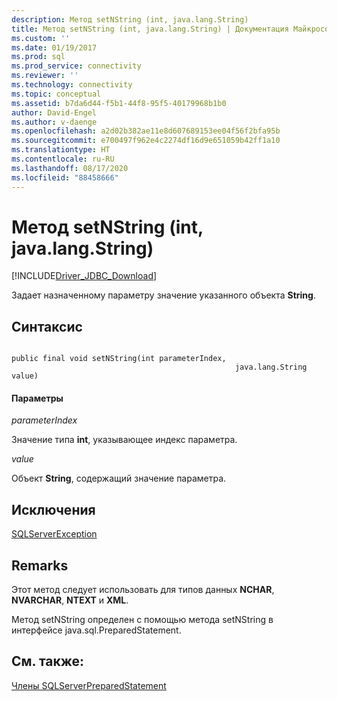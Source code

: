 ```yaml
---
description: Метод setNString (int, java.lang.String)
title: Метод setNString (int, java.lang.String) | Документация Майкрософт
ms.custom: ''
ms.date: 01/19/2017
ms.prod: sql
ms.prod_service: connectivity
ms.reviewer: ''
ms.technology: connectivity
ms.topic: conceptual
ms.assetid: b7da6d44-f5b1-44f8-95f5-40179968b1b0
author: David-Engel
ms.author: v-daenge
ms.openlocfilehash: a2d02b382ae11e8d607689153ee04f56f2bfa95b
ms.sourcegitcommit: e700497f962e4c2274df16d9e651059b42ff1a10
ms.translationtype: HT
ms.contentlocale: ru-RU
ms.lasthandoff: 08/17/2020
ms.locfileid: "88458666"
---
```

# <a name="setnstring-method-int-javalangstring"></a>Метод setNString (int, java.lang.String)
[!INCLUDE[Driver_JDBC_Download](../../../includes/driver_jdbc_download.md)]

  Задает назначенному параметру значение указанного объекта **String**.  
  
## <a name="syntax"></a>Синтаксис  
  
```  
  
public final void setNString(int parameterIndex,  
                                                  java.lang.String value)  
```  
  
#### <a name="parameters"></a>Параметры  
 *parameterIndex*  
  
 Значение типа **int**, указывающее индекс параметра.  
  
 *value*  
  
 Объект **String**, содержащий значение параметра.  
  
## <a name="exceptions"></a>Исключения  
 [SQLServerException](../../../connect/jdbc/reference/sqlserverexception-class.md)  
  
## <a name="remarks"></a>Remarks  
 Этот метод следует использовать для типов данных **NCHAR**, **NVARCHAR**, **NTEXT** и **XML**.  
  
 Метод setNString определен с помощью метода setNString в интерфейсе java.sql.PreparedStatement.  
  
## <a name="see-also"></a>См. также:  
 [Члены SQLServerPreparedStatement](../../../connect/jdbc/reference/sqlserverpreparedstatement-members.md)  
  
  
